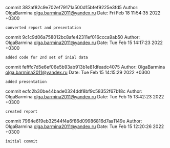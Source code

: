 commit 382af82c9e702ef79171a500d15bfef9225e3fd5
Author: OlgaBarmina <olga.barmina2011@yandex.ru>
Date:   Fri Feb 18 11:54:35 2022 +0300

    converted report and presentation

commit 9c1c9d06a758012bc8afe42311ef016ccca9ab50
Author: OlgaBarmina <olga.barmina2011@yandex.ru>
Date:   Tue Feb 15 14:17:23 2022 +0300

    added code for 2nd set of inial data

commit fefffc7d5e6ef06e5b93ab913b1e81dfeadc4075
Author: OlgaBarmina <olga.barmina2011@yandex.ru>
Date:   Tue Feb 15 14:15:29 2022 +0300

    added presentation

commit ecfc2b30be44bade0324ddf8bf9c58352f67b18c
Author: OlgaBarmina <olga.barmina2011@yandex.ru>
Date:   Tue Feb 15 13:42:23 2022 +0300

    created report

commit 7964e619eb32544f4a6f86d09986816d7aa1149e
Author: OlgaBarmina <olga.barmina2011@yandex.ru>
Date:   Tue Feb 15 12:20:26 2022 +0300

    initial commit
